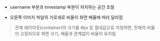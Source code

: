- username 부분과 timestamp 부분이 차지하는 공간 조절
> 
- 오른쪽 이미지 파일의 가로세로 비율이 화면 배율에 따라 달라짐
> 전체 레이아웃(container)의 크기를 #px 등 절대값으로 지정하면, 전체의 비율이 고정되므로 화면 크기, 배율과 관계없이 비율이 유지됨

